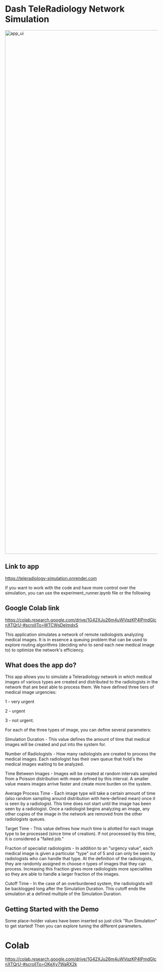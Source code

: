 # Dash TeleRadiology Network Simulation

<img width="1725" alt="app_ui" src="https://github.com/temefford/DES/assets/55708446/7677b751-e546-4228-b283-bbc943fca4ac">

## Link to app
https://teleradiology-simulation.onrender.com 

If you want to work with the code and have more control over the simulation, you can use the experiment_runner.ipynb file or the following
## Google Colab link
https://colab.research.google.com/drive/1G42XJu26m4uWVqzKP4lPmdGlcnXTQrU-#scrollTo=WTCWsDeImdxS

This application simulates a network of remote radiologists analyzing medical images. It is in essence a queuing problem that can be used to explore routing algorithms (deciding who to send each new medical image to) to optimize the network's efficiency.

## What does the app do?

This app allows you to simulate a Teleradiology network in which medical images of various types are created and distributed to the radiologists in the network that are best able to process them. We have defined three tiers of medical image urgencies: 

1 - very urgent 

2 - urgent 

3 - not urgent.

For each of the three types of image, you can define several parameters:

Simulation Duration - This value defines the amount of time that medical images will be created and put into the system for.

Number of Radiologists - How many radiologists are created to process the medical images. Each radiologist has their own queue that hold's the medical images waiting to be analyzed.

Time Between Images - Images will be created at random intervals sampled from a Poisson distribution with mean defined by this interval. A smaller value means images arrive faster and create more burden on the system.

Average Process Time - Each image type will take a certain amount of time (also random sampling around distribution with here-defined mean) once it is seen by a radiologist. This time does not start until the image has been seen by a radiologist. Once a radiologist begins analyzing an image, any other copies of the image in the network are removed from the other radiologists queues.

Target Time - This value defines how much time is allotted for each image type to be processed (since time of creation). If not processed by this time, It is considered a "failed job."

Fraction of specialist radiologists - In addition to an "urgency value", each medical image is given a particular "type" out of 5 and can only be seen by radiologists who can handle that type. At the definition of the radiologists, they are randomly assigned m choose n types of images that they can process. Increasing this fraction gives more radiologists more specialities so they are able to handle a larger fraction of the images.

Cutoff Time - In the case of an overburdened system, the radiologists will be backlogged long after the Simulation Duration. This cutoff ends the simulation at a defined multiple of the Simulation Duration.

## Getting Started with the Demo

Some place-holder values have been inserted so just click "Run Simulation" to get started! Then you can explore tuning the different parameters.
# Colab
https://colab.research.google.com/drive/1G42XJu26m4uWVqzKP4lPmdGlcnXTQrU-#scrollTo=OKeXy7WaRX2k
